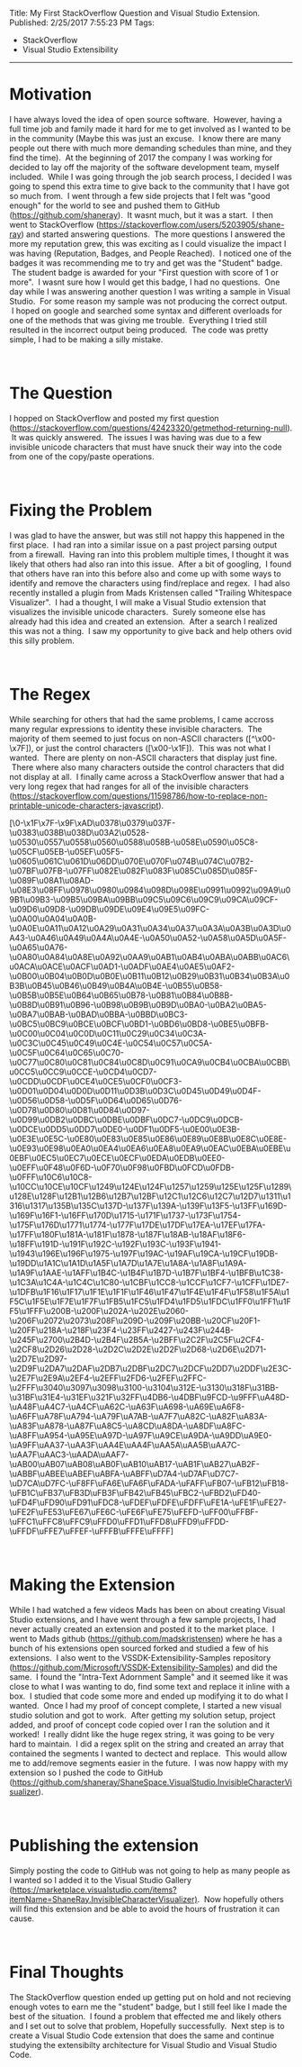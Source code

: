 Title: My First StackOverflow Question and Visual Studio Extension.
Published: 2/25/2017 7:55:23 PM
Tags:
- StackOverflow
- Visual Studio Extensibility
---
<h1>Motivation</h1>
<p>I have always loved the idea of open source software. &nbsp;However, having a full time job and family made it hard for me to get involved as I wanted to be in the community (Maybe this was just an excuse. &nbsp;I know there are many people out there with much more demanding schedules than mine, and they find the time). &nbsp;At the beginning of 2017 the company I was working for decided to lay off the majority of the software development team, myself included. &nbsp;While I was going through the job search process, I decided I was going to spend this extra time to give back to the community that I have got so much from. &nbsp;I went through a few side projects that I felt was "good enough" for the world to see and pushed them to GitHub (<a href="https://github.com/shaneray" target="_blank">https://github.com/shaneray</a>). &nbsp;It wasnt much, but it was a start. &nbsp;I then went to StackOverflow (<a href="https://stackoverflow.com/users/5203905/shane-ray">https://stackoverflow.com/users/5203905/shane-ray</a>) and started answering questions. &nbsp;The more questions I answered the more my reputation grew, this was exciting as I could visualize the impact I was having (Reputation, Badges, and People Reached). &nbsp;I noticed one of the badges it was recommending me to try and get was the "Student" badge. &nbsp;The student badge is awarded for your "First question with score of 1 or more". &nbsp;I wasnt sure how I would get this badge, I had no questions. &nbsp;One day while I was answering another question I was writing a sample in Visual Studio. &nbsp;For some reason my sample was not producing the correct output. &nbsp;I hoped on google and searched some syntax and different overloads for one of the methods that was giving me trouble. &nbsp;Everything I tried still resulted in the incorrect output being produced. &nbsp;The code was pretty simple, I had to be making a silly mistake.</p>
<p>&nbsp;</p>
<h1>The Question</h1>
<p>I hopped on StackOverflow and posted my first question (<a href="https://stackoverflow.com/questions/42423320/getmethod-returning-null" target="_blank">https://stackoverflow.com/questions/42423320/getmethod-returning-null</a>). &nbsp;It was quickly answered. &nbsp;The issues I was having was due to a few invisible unicode characters that must have snuck their way into the code from one of the copy/paste operations.&nbsp;</p>
<p>&nbsp;</p>
<h1>Fixing the Problem</h1>
<p>I was glad to have the answer, but was still not happy this happened in the first place. &nbsp;I had ran into a similar issue on a past project parsing output from a firewall. &nbsp;Having ran into this problem multiple times, I thought it was likely that others had also ran into this issue. &nbsp;After a bit of googling, &nbsp;I found that others have ran into this before also and come up with some ways to identify and remove the characters using find/replace and regex. &nbsp;I had also recently installed a plugin from&nbsp;Mads Kristensen called "Trailing Whitespace Visualizer". &nbsp;I had a thought, I will make a Visual Studio extension that visualizes the invisible unicode characters. &nbsp;Surely someone else has already had this idea and created an extension. &nbsp;After a search I realized this was not a thing. &nbsp;I saw my opportunity to give back and help others ovid this silly problem.</p>
<p>&nbsp;</p>
<h1>The Regex</h1>
<p>While searching for others that had the same problems, I came accross many regular expressions to identity these invisible characters. &nbsp;The majority of them seemed to just focus on non-ASCII characters ([^\x00-\x7F]), or just the control characters ([\x00-\x1F]). &nbsp;This was not what I wanted. &nbsp;There are plenty on non-ASCII characters that display just fine. &nbsp;There where also many characters outside the control characters that did not display at all. &nbsp;I finally came across a StackOverflow answer that had a very long regex that had ranges for all of the invisible characters (<a href="https://stackoverflow.com/questions/11598786/how-to-replace-non-printable-unicode-characters-javascript" target="_blank">https://stackoverflow.com/questions/11598786/how-to-replace-non-printable-unicode-characters-javascript</a>).</p>
<div style="overflow: auto;">[\0-\x1F\x7F-\x9F\xAD\u0378\u0379\u037F-\u0383\u038B\u038D\u03A2\u0528-\u0530\u0557\u0558\u0560\u0588\u058B-\u058E\u0590\u05C8-\u05CF\u05EB-\u05EF\u05F5-\u0605\u061C\u061D\u06DD\u070E\u070F\u074B\u074C\u07B2-\u07BF\u07FB-\u07FF\u082E\u082F\u083F\u085C\u085D\u085F-\u089F\u08A1\u08AD-\u08E3\u08FF\u0978\u0980\u0984\u098D\u098E\u0991\u0992\u09A9\u09B1\u09B3-\u09B5\u09BA\u09BB\u09C5\u09C6\u09C9\u09CA\u09CF-\u09D6\u09D8-\u09DB\u09DE\u09E4\u09E5\u09FC-\u0A00\u0A04\u0A0B-\u0A0E\u0A11\u0A12\u0A29\u0A31\u0A34\u0A37\u0A3A\u0A3B\u0A3D\u0A43-\u0A46\u0A49\u0A4A\u0A4E-\u0A50\u0A52-\u0A58\u0A5D\u0A5F-\u0A65\u0A76-\u0A80\u0A84\u0A8E\u0A92\u0AA9\u0AB1\u0AB4\u0ABA\u0ABB\u0AC6\u0ACA\u0ACE\u0ACF\u0AD1-\u0ADF\u0AE4\u0AE5\u0AF2-\u0B00\u0B04\u0B0D\u0B0E\u0B11\u0B12\u0B29\u0B31\u0B34\u0B3A\u0B3B\u0B45\u0B46\u0B49\u0B4A\u0B4E-\u0B55\u0B58-\u0B5B\u0B5E\u0B64\u0B65\u0B78-\u0B81\u0B84\u0B8B-\u0B8D\u0B91\u0B96-\u0B98\u0B9B\u0B9D\u0BA0-\u0BA2\u0BA5-\u0BA7\u0BAB-\u0BAD\u0BBA-\u0BBD\u0BC3-\u0BC5\u0BC9\u0BCE\u0BCF\u0BD1-\u0BD6\u0BD8-\u0BE5\u0BFB-\u0C00\u0C04\u0C0D\u0C11\u0C29\u0C34\u0C3A-\u0C3C\u0C45\u0C49\u0C4E-\u0C54\u0C57\u0C5A-\u0C5F\u0C64\u0C65\u0C70-\u0C77\u0C80\u0C81\u0C84\u0C8D\u0C91\u0CA9\u0CB4\u0CBA\u0CBB\u0CC5\u0CC9\u0CCE-\u0CD4\u0CD7-\u0CDD\u0CDF\u0CE4\u0CE5\u0CF0\u0CF3-\u0D01\u0D04\u0D0D\u0D11\u0D3B\u0D3C\u0D45\u0D49\u0D4F-\u0D56\u0D58-\u0D5F\u0D64\u0D65\u0D76-\u0D78\u0D80\u0D81\u0D84\u0D97-\u0D99\u0DB2\u0DBC\u0DBE\u0DBF\u0DC7-\u0DC9\u0DCB-\u0DCE\u0DD5\u0DD7\u0DE0-\u0DF1\u0DF5-\u0E00\u0E3B-\u0E3E\u0E5C-\u0E80\u0E83\u0E85\u0E86\u0E89\u0E8B\u0E8C\u0E8E-\u0E93\u0E98\u0EA0\u0EA4\u0EA6\u0EA8\u0EA9\u0EAC\u0EBA\u0EBE\u0EBF\u0EC5\u0EC7\u0ECE\u0ECF\u0EDA\u0EDB\u0EE0-\u0EFF\u0F48\u0F6D-\u0F70\u0F98\u0FBD\u0FCD\u0FDB-\u0FFF\u10C6\u10C8-\u10CC\u10CE\u10CF\u1249\u124E\u124F\u1257\u1259\u125E\u125F\u1289\u128E\u128F\u12B1\u12B6\u12B7\u12BF\u12C1\u12C6\u12C7\u12D7\u1311\u1316\u1317\u135B\u135C\u137D-\u137F\u139A-\u139F\u13F5-\u13FF\u169D-\u169F\u16F1-\u16FF\u170D\u1715-\u171F\u1737-\u173F\u1754-\u175F\u176D\u1771\u1774-\u177F\u17DE\u17DF\u17EA-\u17EF\u17FA-\u17FF\u180F\u181A-\u181F\u1878-\u187F\u18AB-\u18AF\u18F6-\u18FF\u191D-\u191F\u192C-\u192F\u193C-\u193F\u1941-\u1943\u196E\u196F\u1975-\u197F\u19AC-\u19AF\u19CA-\u19CF\u19DB-\u19DD\u1A1C\u1A1D\u1A5F\u1A7D\u1A7E\u1A8A-\u1A8F\u1A9A-\u1A9F\u1AAE-\u1AFF\u1B4C-\u1B4F\u1B7D-\u1B7F\u1BF4-\u1BFB\u1C38-\u1C3A\u1C4A-\u1C4C\u1C80-\u1CBF\u1CC8-\u1CCF\u1CF7-\u1CFF\u1DE7-\u1DFB\u1F16\u1F17\u1F1E\u1F1F\u1F46\u1F47\u1F4E\u1F4F\u1F58\u1F5A\u1F5C\u1F5E\u1F7E\u1F7F\u1FB5\u1FC5\u1FD4\u1FD5\u1FDC\u1FF0\u1FF1\u1FF5\u1FFF\u200B-\u200F\u202A-\u202E\u2060-\u206F\u2072\u2073\u208F\u209D-\u209F\u20BB-\u20CF\u20F1-\u20FF\u218A-\u218F\u23F4-\u23FF\u2427-\u243F\u244B-\u245F\u2700\u2B4D-\u2B4F\u2B5A-\u2BFF\u2C2F\u2C5F\u2CF4-\u2CF8\u2D26\u2D28-\u2D2C\u2D2E\u2D2F\u2D68-\u2D6E\u2D71-\u2D7E\u2D97-\u2D9F\u2DA7\u2DAF\u2DB7\u2DBF\u2DC7\u2DCF\u2DD7\u2DDF\u2E3C-\u2E7F\u2E9A\u2EF4-\u2EFF\u2FD6-\u2FEF\u2FFC-\u2FFF\u3040\u3097\u3098\u3100-\u3104\u312E-\u3130\u318F\u31BB-\u31BF\u31E4-\u31EF\u321F\u32FF\u4DB6-\u4DBF\u9FCD-\u9FFF\uA48D-\uA48F\uA4C7-\uA4CF\uA62C-\uA63F\uA698-\uA69E\uA6F8-\uA6FF\uA78F\uA794-\uA79F\uA7AB-\uA7F7\uA82C-\uA82F\uA83A-\uA83F\uA878-\uA87F\uA8C5-\uA8CD\uA8DA-\uA8DF\uA8FC-\uA8FF\uA954-\uA95E\uA97D-\uA97F\uA9CE\uA9DA-\uA9DD\uA9E0-\uA9FF\uAA37-\uAA3F\uAA4E\uAA4F\uAA5A\uAA5B\uAA7C-\uAA7F\uAAC3-\uAADA\uAAF7-\uAB00\uAB07\uAB08\uAB0F\uAB10\uAB17-\uAB1F\uAB27\uAB2F-\uABBF\uABEE\uABEF\uABFA-\uABFF\uD7A4-\uD7AF\uD7C7-\uD7CA\uD7FC-\uF8FF\uFA6E\uFA6F\uFADA-\uFAFF\uFB07-\uFB12\uFB18-\uFB1C\uFB37\uFB3D\uFB3F\uFB42\uFB45\uFBC2-\uFBD2\uFD40-\uFD4F\uFD90\uFD91\uFDC8-\uFDEF\uFDFE\uFDFF\uFE1A-\uFE1F\uFE27-\uFE2F\uFE53\uFE67\uFE6C-\uFE6F\uFE75\uFEFD-\uFF00\uFFBF-\uFFC1\uFFC8\uFFC9\uFFD0\uFFD1\uFFD8\uFFD9\uFFDD-\uFFDF\uFFE7\uFFEF-\uFFFB\uFFFE\uFFFF]</div>
<p>&nbsp;</p>
<h1>Making the Extension</h1>
<p>While I had watched a few videos Mads has been on about creating Visual Studio extensions, and I have went through a few sample projects, I had never actually created an extension and posted it to the market place. &nbsp;I went to Mads github (<a href="https://github.com/madskristensen" target="_blank">https://github.com/madskristensen</a>) where he has a bunch of his extensions open sourced forked and studied a few of his extensions. &nbsp;I also went to the VSSDK-Extensibility-Samples repository (<a href="https://github.com/Microsoft/VSSDK-Extensibility-Samples" target="_blank">https://github.com/Microsoft/VSSDK-Extensibility-Samples</a>) and did the same. &nbsp;I found the "Intra-Text Adornment Sample" and it seemed like it was close to what I was wanting to do, find some text and replace it inline with a box. &nbsp;I studied that code some more and ended up modifying it to do what I wanted. &nbsp;Once I had my proof of concept complete, I started a new visual studio solution and got to work. &nbsp;After getting my solution setup, project added, and proof of concept code copied over I ran the solution and it worked! &nbsp;I really didnt like the huge regex string, it was going to be very hard to maintain. &nbsp;I did a regex split on the string and created an array that contained the segments I wanted to dectect and replace. &nbsp;This would allow me to add/remove segments easier in the future. &nbsp;I was now happy with my extension so I pushed the code to GitHub (<a href="https://github.com/shaneray/ShaneSpace.VisualStudio.InvisibleCharacterVisualizer" target="_blank">https://github.com/shaneray/ShaneSpace.VisualStudio.InvisibleCharacterVisualizer</a>).</p>
<p>&nbsp;</p>
<h1>Publishing the extension</h1>
<p>Simply posting the code to GitHub was not going to help as many people as I wanted so I added it to the Visual Studio Gallery (<a href="https://marketplace.visualstudio.com/items?itemName=ShaneRay.InvisibleCharacterVisualizer)">https://marketplace.visualstudio.com/items?itemName=ShaneRay.InvisibleCharacterVisualizer)</a>. &nbsp;Now hopefully others will find this extension and be able to avoid the hours of frustration it can cause.</p>
<p>&nbsp;</p>
<h1>Final Thoughts</h1>
<p>The StackOverflow question ended up getting put on hold and not recieving enough votes to earn me the "student" badge, but I still feel like I made the best of the situation. &nbsp;I found a problem that effected me and likely others and I set out to solve that problem, Hopefully successfully. &nbsp;Next step is to create a Visual Studio Code extension that does the same and continue studying the extensibilty architecture for Visual Studio and Visual Studio Code.</p>
